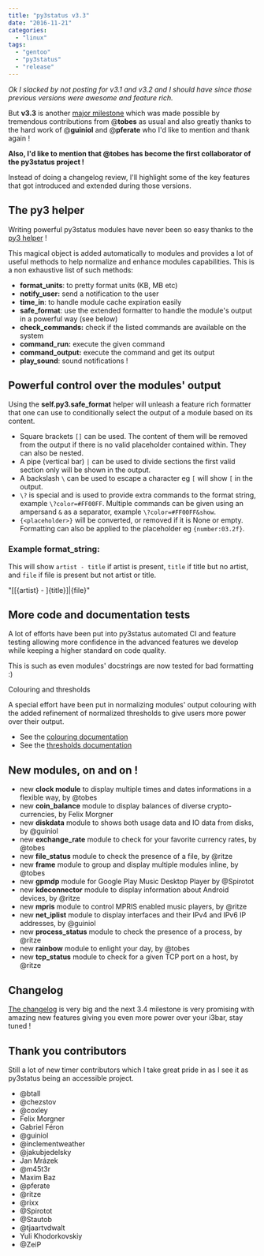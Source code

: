 ```yaml
---
title: "py3status v3.3"
date: "2016-11-21"
categories: 
  - "linux"
tags: 
  - "gentoo"
  - "py3status"
  - "release"
---
```


_Ok I slacked by not posting for v3.1 and v3.2 and I should have since those previous versions were awesome and feature rich._

But **v3.3** is another [major milestone](https://github.com/ultrabug/py3status/milestone/2?closed=1) which was made possible by tremendous contributions from @**tobes** as usual and also greatly thanks to the hard work of @**guiniol** and @**pferate** who I'd like to mention and thank again !

**Also, I'd like to mention that @tobes has become the first collaborator of the py3status project !**

Instead of doing a changelog review, I'll highlight some of the key features that got introduced and extended during those versions.

## The py3 helper

Writing powerful py3status modules have never been so easy thanks to the [py3 helper](https://github.com/ultrabug/py3status/tree/master/doc#py3) !

This magical object is added automatically to modules and provides a lot of useful methods to help normalize and enhance modules capabilities. This is a non exhaustive list of such methods:

- **format_units**: to pretty format units (KB, MB etc)
- **notify_user:** send a notification to the user
- **time_in**: to handle module cache expiration easily
- **safe_format**: use the extended formatter to handle the module's output in a powerful way (see below)
- **check_commands:** check if the listed commands are available on the system
- **command_run:** execute the given command
- **command_output:** execute the command and get its output
- **play_sound**: sound notifications !

## Powerful control over the modules' output

Using the **self.py3.safe_format** helper will unleash a feature rich formatter that one can use to conditionally select the output of a module based on its content.

- Square brackets `[]` can be used. The content of them will be removed from the output if there is no valid placeholder contained within. They can also be nested.
- A pipe (vertical bar) `|` can be used to divide sections the first valid section only will be shown in the output.
- A backslash `\` can be used to escape a character eg `[` will show `[` in the output.
- `\?` is special and is used to provide extra commands to the format string, example `\?color=#FF00FF`. Multiple commands can be given using an ampersand `&` as a separator, example `\?color=#FF00FF&show`.
- `{<placeholder>}` will be converted, or removed if it is None or empty. Formatting can also be applied to the placeholder eg `{number:03.2f}`.

### Example format_string:

This will show `artist - title` if artist is present, `title` if title but no artist, and `file` if file is present but not artist or title.

"[[{artist} - ]{title}]|{file}"

## More code and documentation tests

A lot of efforts have been put into py3status automated CI and feature testing allowing more confidence in the advanced features we develop while keeping a higher standard on code quality.

This is such as even modules' docstrings are now tested for bad formatting :)

Colouring and thresholds

A special effort have been put in normalizing modules' output colouring with the added refinement of normalized thresholds to give users more power over their output.

- See the [colouring documentation](https://github.com/ultrabug/py3status/tree/master/doc#configuring_color)
- See the [thresholds documentation](https://github.com/ultrabug/py3status/tree/master/doc#configuring_thresholds)

## New modules, on and on !

- new **clock module** to display multiple times and dates informations in a flexible way, by @tobes
- new **coin_balance** module to display balances of diverse crypto-currencies, by Felix Morgner
- new **diskdata** module to shows both usage data and IO data from disks, by @guiniol
- new **exchange_rate** module to check for your favorite currency rates, by @tobes
- new **file_status** module to check the presence of a file, by @ritze
- new **frame** module to group and display multiple modules inline, by @tobes
- new **gpmdp** module for Google Play Music Desktop Player by @Spirotot
- new **kdeconnector** module to display information about Android devices, by @ritze
- new **mpris** module to control MPRIS enabled music players, by @ritze
- new **net_iplist** module to display interfaces and their IPv4 and IPv6 IP addresses, by @guiniol
- new **process_status** module to check the presence of a process, by @ritze
- new **rainbow** module to enlight your day, by @tobes
- new **tcp_status** module to check for a given TCP port on a host, by @ritze

## Changelog

[The changelog](https://github.com/ultrabug/py3status/blob/3.3/CHANGELOG) is very big and the next 3.4 milestone is very promising with amazing new features giving you even more power over your i3bar, stay tuned !

## Thank you contributors

Still a lot of new timer contributors which I take great pride in as I see it as py3status being an accessible project.

- @btall
- @chezstov
- @coxley
- Felix Morgner
- Gabriel Féron
- @guiniol
- @inclementweather
- @jakubjedelsky
- Jan Mrázek
- @m45t3r
- Maxim Baz
- @pferate
- @ritze
- @rixx
- @Spirotot
- @Stautob
- @tjaartvdwalt
- Yuli Khodorkovskiy
- @ZeiP
